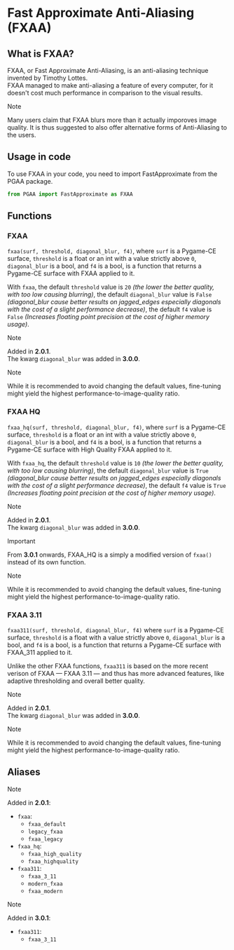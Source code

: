 # Fast Approximate Anti-Aliasing (FXAA)

## What is FXAA?

FXAA, or Fast Approximate Anti-Aliasing, is an anti-aliasing technique invented by Timothy Lottes.\
FXAA managed to make anti-aliasing a feature of every computer, for it doesn't cost much performance in comparison to the visual results.

> [!NOTE]
> Many users claim that FXAA blurs more than it actually imporoves image quality. It is thus suggested to also offer alternative forms of Anti-Aliasing to the users.

## Usage in code

To use FXAA in your code, you need to import FastApproximate from the PGAA package.

```python
from PGAA import FastApproximate as FXAA
```

## Functions

### FXAA

`fxaa(surf, threshold, diagonal_blur, f4)`, where `surf` is a Pygame-CE surface, `threshold` is a float or an int with a value strictly above `0`, `diagonal_blur` is a bool, and `f4` is a bool, is a function that returns a Pygame-CE surface with FXAA applied to it.

With `fxaa`, the default `threshold` value is `20` *(the lower the better quality, with too low causing blurring)*, the default `diagonal_blur` value is `False` *(diagonal_blur cause better results on jagged_edges especially diagonals with the cost of a slight performance decrease)*, the default `f4` value is `False` *(Increases floating point precision at the cost of higher memory usage)*.

> [!NOTE]
> Added in **2.0.1**.\
> The kwarg `diagonal_blur` was added in **3.0.0**.

> [!NOTE]
> While it is recommended to avoid changing the default values, fine-tuning might yield the highest performance-to-image-quality ratio.

### FXAA HQ

`fxaa_hq(surf, threshold, diagonal_blur, f4)`, where `surf` is a Pygame-CE surface, `threshold` is a float or an int with a value strictly above `0`, `diagonal_blur` is a bool, and `f4` is a bool, is a function that returns a Pygame-CE surface with High Quality FXAA applied to it.

With `fxaa_hq`, the default `threshold` value is `10` *(the lower the better quality, with too low causing blurring)*, the default `diagonal_blur` value is `True` *(diagonal_blur cause better results on jagged_edges especially diagonals with the cost of a slight performance decrease)*, the default `f4` value is `True` *(Increases floating point precision at the cost of higher memory usage)*.

> [!NOTE]
> Added in **2.0.1**.\
> The kwarg `diagonal_blur` was added in **3.0.0**.

> [!IMPORTANT]
> From **3.0.1** onwards, FXAA_HQ is a simply a modified version of `fxaa()` instead of its own function.

> [!NOTE]
> While it is recommended to avoid changing the default values, fine-tuning might yield the highest performance-to-image-quality ratio.

### FXAA 3.11

`fxaa311(surf, threshold, diagonal_blur, f4)` where `surf` is a Pygame-CE surface, `threshold` is a float with a value strictly above `0`, `diagonal_blur` is a bool, and `f4` is a bool, is a function that returns a Pygame-CE surface with FXAA_311 applied to it.

Unlike the other FXAA functions, `fxaa311` is based on the more recent verison of FXAA — FXAA 3.11 — and thus has more advanced features, like adaptive thresholding and overall better quality.

> [!NOTE]
> Added in **2.0.1**.\
> The kwarg `diagonal_blur` was added in **3.0.0**.

> [!NOTE]
> While it is recommended to avoid changing the default values, fine-tuning might yield the highest performance-to-image-quality ratio.

## Aliases

> [!NOTE]
> Added in **2.0.1**:

+ `fxaa`:
  + `fxaa_default`
  + `legacy_fxaa`
  + `fxaa_legacy`
+ `fxaa_hq`: 
  + `fxaa_high_quality`
  + `fxaa_highquality`
+ `fxaa311`:
  + `fxaa_3_11`
  + `modern_fxaa`
  + `fxaa_modern`

> [!NOTE]
> Added in **3.0.1**:

+ `fxaa311`:
  + `fxaa_3_11`